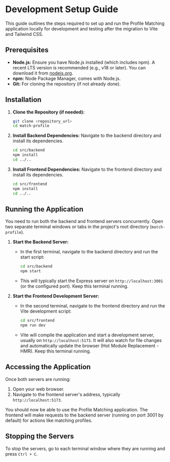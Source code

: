 # Development Setup Guide

This guide outlines the steps required to set up and run the Profile Matching application locally for development and testing after the migration to Vite and Tailwind CSS.

## Prerequisites

*   **Node.js:** Ensure you have Node.js installed (which includes npm). A recent LTS version is recommended (e.g., v18 or later). You can download it from [nodejs.org](https://nodejs.org/).
*   **npm:** Node Package Manager, comes with Node.js.
*   **Git:** For cloning the repository (if not already done).

## Installation

1.  **Clone the Repository (if needed):**
    ```bash
    git clone <repository_url>
    cd match-profile
    ```

2.  **Install Backend Dependencies:** Navigate to the backend directory and install its dependencies.
    ```bash
    cd src/backend
    npm install
    cd ../..
    ```

3.  **Install Frontend Dependencies:** Navigate to the frontend directory and install its dependencies.
    ```bash
    cd src/frontend
    npm install
    cd ../..
    ```

## Running the Application

You need to run both the backend and frontend servers concurrently. Open two separate terminal windows or tabs in the project's root directory (`match-profile`).

1.  **Start the Backend Server:**
    *   In the first terminal, navigate to the backend directory and run the start script:
        ```bash
        cd src/backend
        npm start
        ```
    *   This will typically start the Express server on `http://localhost:3001` (or the configured port). Keep this terminal running.

2.  **Start the Frontend Development Server:**
    *   In the second terminal, navigate to the frontend directory and run the Vite development script:
        ```bash
        cd src/frontend
        npm run dev
        ```
    *   Vite will compile the application and start a development server, usually on `http://localhost:5173`. It will also watch for file changes and automatically update the browser (Hot Module Replacement - HMR). Keep this terminal running.

## Accessing the Application

Once both servers are running:

1.  Open your web browser.
2.  Navigate to the frontend server's address, typically `http://localhost:5173`.

You should now be able to use the Profile Matching application. The frontend will make requests to the backend server (running on port 3001 by default) for actions like matching profiles.

## Stopping the Servers

To stop the servers, go to each terminal window where they are running and press `Ctrl + C`.